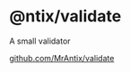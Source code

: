 # @ntix/validate

A small validator

[github.com/MrAntix/validate](https://github.com/MrAntix/validate/)
